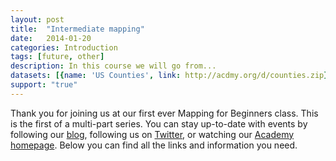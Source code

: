 ```yaml
---
layout: post
title:  "Intermediate mapping"
date:   2014-01-20
categories: Introduction
tags: [future, other]
description: In this course we will go from...
datasets: [{name: 'US Counties', link: http://acdmy.org/d/counties.zip}, {name: 'Tornadoes', link: http://acdmy.org/d/tornadoes.zip}]
support: "true"
---
```


Thank you for joining us at our first ever Mapping for Beginners class. This is the first of a multi-part series. You can stay up-to-date with events by following our <a href="http://blog.cartodb.com/" target="_blank">blog</a>, following us on <a href="https://twitter.com/cartodb" target="_blank">Twitter</a>, or watching our <a href="" target="_blank">Academy homepage</a>. Below you can find all the links and information you need. 

          
